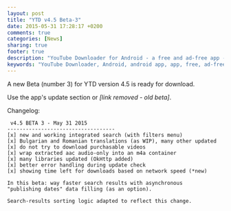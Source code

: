 ```yaml
---
layout: post
title: "YTD v4.5 Beta-3"
date: 2015-05-31 17:28:17 +0200
comments: true
categories: [News]
sharing: true
footer: true
description: "YouTube Downloader for Android - a free and ad-free app - new version"
keywords: "YouTube Downloader, Android, android app, app, free, ad-free, no ads, dentex, XDA, XDA_dentex, twidentex, YouTube, downloader, FFmpeg, audio, music, video, extraction, mp3, easy, dentex, 1080p, 720p, 480p, HD, 4K, 3gp, webm, mp4, m4a, ogg, flv, opus, 360°, 3D"
---
```

A new Beta (number 3) for YTD version 4.5 is ready for download.

Use the app's update section or *[link removed - old beta]*.

Changelog:

     v4.5 BETA 3 - May 31 2015
    -----------------------------------
    [x] new and working integrated search (with filters menu)
    [x] Bulgarian and Romanian translations (as WIP), many other updated
    [x] do not try to download purchasable videos
    [x] wrap extracted aac audio-only into an m4a container
    [x] many libraries updated (OkHttp added)
    [x] better error handling during update check
    [x] showing time left for downloads based on network speed (*new)
    
    In this beta: way faster search results with asynchronous 
    "publishing dates" data filling (as an option).

    Search-results sorting logic adapted to reflect this change.
